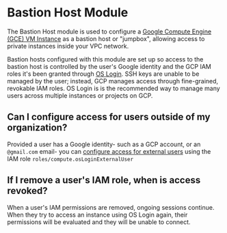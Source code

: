# Bastion Host Module

The Bastion Host module is used to configure a [Google Compute Engine (GCE) VM Instance](https://cloud.google.com/compute/docs/instances/)
as a bastion host or "jumpbox", allowing access to private instances inside your VPC network. 

Bastion hosts configured with this module are set up so access to the bastion host is controlled by the user's Google
identity and the GCP IAM roles it's been granted through [OS Login](https://cloud.google.com/compute/docs/oslogin/). SSH
keys are unable to be managed by the user; instead, GCP manages access through fine-grained, revokable IAM roles. OS
Login is is the recommended way to manage many users across multiple instances or projects on GCP.

## Can I configure access for users outside of my organization?

Provided a user has a Google identity- such as a GCP account, or an `@gmail.com` email- you can
[configure access for external users](https://cloud.google.com/compute/docs/instances/managing-instance-access#external_user)
using the IAM role `roles/compute.osLoginExternalUser`

## If I remove a user's IAM role, when is access revoked?

When a user's IAM permissions are removed, ongoing sessions continue. When they try to access an instance using OS Login
again, their permissions will be evaluated and they will be unable to connect.
